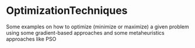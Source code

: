# OptimizationTechniques
Some examples on how to optimize (minimize or maximize) a given problem using some gradient-based approaches and some metaheuristics approaches like PSO
